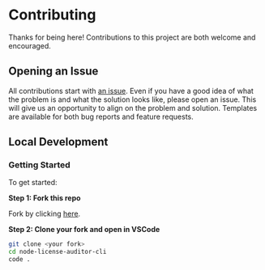 # Contributing

Thanks for being here! Contributions to this project are both welcome and encouraged.

## Opening an Issue

All contributions start with [an issue](https://github.com/jpfulton/node-license-auditor-cli/issues/new/choose).
Even if you have a good idea of what the problem is and what the solution looks like,
please open an issue. This will give us an opportunity to align on the problem and solution.
Templates are available for both bug reports and feature requests.

## Local Development

### Getting Started

To get started:

**Step 1: Fork this repo**

Fork by clicking [here](https://github.com/jpfulton/node-license-auditor-cli/fork).

**Step 2: Clone your fork and open in VSCode**

```sh
git clone <your fork>
cd node-license-auditor-cli
code .
```

